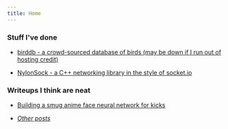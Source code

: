```yaml
---
title: Home
---
```

### Stuff I've done

- [birddb - a crowd-sourced database of birds (may be down if I run out of hosting credit)](https://birddb.wileyy.com)

- [NylonSock - a C++ networking library in the style of socket.io](https://github.com/wileyyugioh/NylonSock)

### Writeups I think are neat

- [Building a smug anime face neural network for kicks](blog/anime_nn/index.md)

- [*Other posts*](archive.md)
